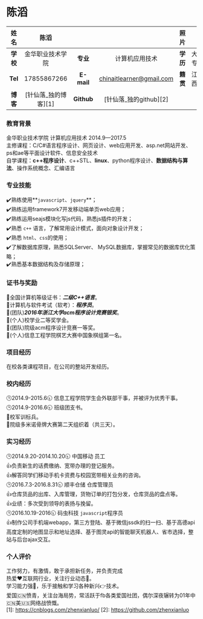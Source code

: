 # 陈滔  

| 姓名 | 陈滔 | | | 照片 | |
| :---: | :---: | :---: | :---: | :---: | :---: |
| **学校** | 金华职业技术学院 | **专业** | 计算机应用技术 | **学历** | 大专 |
| **Tel** | 17855867266 | **E-mail** | chinaitlearner@gmail.com | **籍贯** | 江西 |
| **博客** | [针仙落_独的博客][1] | **Github** | [针仙落_独的github][2] |

### 教育背景
金华职业技术学院   计算机应用技术        2014.9—2017.5  
主修课程：C/C#语言程序设计、网页设计、web应用开发、asp.net网站开发、ps和ae等平面设计软件、信息安全技术  
自学课程：**c++程序设计**、c++STL、**linux**、python程序设计、**数据结构与算法**、操作系统概念、汇编语言  

### 专业技能
:heavy_check_mark:熟练使用**`javascript`、`jquery`**；  
:heavy_check_mark:熟练运用framework7开发移动端单页web应用；  
:heavy_check_mark:熟练运用seajs模块化写js代码，熟悉js插件的开发；  
:heavy_check_mark:熟悉 `c++` 语言，了解常用设计模式，面向对象设计开发；  
:heavy_check_mark:熟悉 `html`、`css`的使用；  
:heavy_check_mark:了解数据库原理，熟悉SQLServer、 MySQL数据库，掌握常见的数据库优化策略；  
:heavy_check_mark:熟悉基本数据结构及存储原理；  

### 证书与奖励
:muscle:全国计算机等级证书：***二级C++语言***。  
:muscle:计算机与软件考试（软考）：***程序员***。  
:dancers:(团队)***2016年浙江大学acm程序设计竞赛银奖***。  
:runner:(个人)校学业二等奖学金。  
:dancers:(团队)院级acm程序设计竞赛一等奖。  
:runner:(个人)信息工程学院棋艺大赛中国象棋组第一名。  

### 项目经历
在校各类课程项目，在公司的整站开发经历。  

### 校内经历
:clock3:2014.9-2015.6:clock930: 信息工程学院学生会外联部干事，并被评为优秀干事。  
:clock3:2014.9-2016.6:clock930: 班级团支书。  
:eyes:校军训标兵。  
:eyes:院级多米诺骨牌大赛第二天组织着（共三天）。  

### 实习经历
:clock3:2014.9.20-2014.10.20:clock930:   中国移动   员工  
  :+1:负责新生的话费缴纳、宽带办理的登记服务。  
  :+1:解答同学们移动手机卡资费与校园宽带相关业务的咨询。  
:clock3:2016.7.3-2016.8.31:clock930:     顺丰仓储   仓库管理员  
  :+1:仓库货品的出库、入库管理，货物订单的打包分发，仓库货品的盘点等。  
  :+1:业绩：多次受到领导的表扬与挽留。  
:clock3:2016.10.19-2016:clock930:     码虫科技   `javascript`程序员  
  :+1:制作公司手机端webapp，第三方登陆、基于微信jssdk的扫一扫、基于高德api高度定制的地图显示和地址选择、基于图灵api的智能聊天机器人、省市选择，整站与后台ajax交互。  

### 个人评价
工作努力，有激情，敢于承担新任务，并负责完成  
热爱:heart:互联网行业，关注行业动态:dash:。  
学习能力强:muscle:，乐于接触和学习各种新兴:point_right:技术。  
爱国:cn:愤青，关注台海局势，常活跃于fb各类爱国社团，偶尔深夜辗转为01年中:cn:美:us:网络战愤慨。  
[1]: https://cnblogs.com/zhenxianluo/
[2]: https://github.com/zhenxianluo

